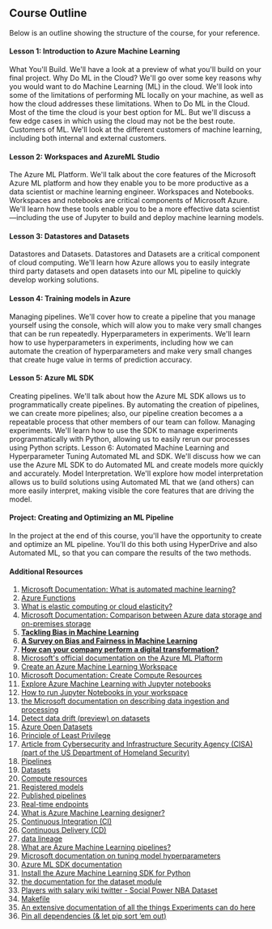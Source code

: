 ## Course Outline

Below is an outline showing the structure of the course, for your reference.

#### Lesson 1: Introduction to Azure Machine Learning

What You'll Build. We'll have a look at a preview of what you'll build on your final project.
Why Do ML in the Cloud? We'll go over some key reasons why you would want to do Machine Learning (ML) in the cloud. We'll look into some of the limitations of performing ML locally on your machine, as well as how the cloud addresses these limitations.
When to Do ML in the Cloud. Most of the time the cloud is your best option for ML. But we'll discuss a few edge cases in which using the cloud may not be the best route.
Customers of ML. We'll look at the different customers of machine learning, including both internal and external customers.

#### Lesson 2: Workspaces and AzureML Studio

The Azure ML Platform. We'll talk about the core features of the Microsoft Azure ML platform and how they enable you to be more productive as a data scientist or machine learning engineer.
Workspaces and Notebooks. Workspaces and notebooks are critical components of Microsoft Azure. We'll learn how these tools enable you to be a more effective data scientist—including the use of Jupyter to build and deploy machine learning models.
#### Lesson 3: Datastores and Datasets

Datastores and Datasets. Datastores and Datasets are a critical component of cloud computing. We'll learn how Azure allows you to easily integrate third party datasets and open datasets into our ML pipeline to quickly develop working solutions.

#### Lesson 4: Training models in Azure

Managing pipelines. We'll cover how to create a pipeline that you manage yourself using the console, which will alow you to make very small changes that can be run repeatedly.
Hyperparameters in experiments. We'll learn how to use hyperparameters in experiments, including how we can automate the creation of hyperparameters and make very small changes that create huge value in terms of prediction accuracy.

#### Lesson 5: Azure ML SDK

Creating pipelines. We'll talk about how the Azure ML SDK allows us to programmatically create pipelines. By automating the creation of pipelines, we can create more pipelines; also, our pipeline creation becomes a a repeatable process that other members of our team can follow.
Managing experiments. We'll learn how to use the SDK to manage experiments programmatically with Python, allowing us to easily rerun our processes using Python scripts.
Lesson 6: Automated Machine Learning and Hyperparameter Tuning
Automated ML and SDK. We'll discuss how we can use the Azure ML SDK to do Automated ML and create models more quickly and accurately.
Model Interpretation. We'll explore how model interpretation allows us to build solutions using Automated ML that we (and others) can more easily interpret, making visible the core features that are driving the model.

#### Project: Creating and Optimizing an ML Pipeline

In the project at the end of this course, you'll have the opportunity to create and optimize an ML pipeline. You'll do this both using HyperDrive and also Automated ML, so that you can compare the results of the two methods.


#### Additional Resources
1. [Microsoft Documentation: What is automated machine learning?](https://docs.microsoft.com/en-us/azure/machine-learning/concept-automated-ml)
2. [Azure Functions](https://azure.microsoft.com/en-us/services/functions/)
3. [What is elastic computing or cloud elasticity?](https://azure.microsoft.com/en-us/overview/what-is-elastic-computing/)
4. [Microsoft Documentation: Comparison between Azure data storage and on-premises storage](https://docs.microsoft.com/en-us/learn/modules/intro-to-data-in-azure/4-comparison-azure-and-on-prem-storage)
5. [**Tackling Bias in Machine Learning**](https://blog.insightdatascience.com/tackling-discrimination-in-machine-learning-5c95fde95e95)
6. [**A Survey on Bias and Fairness in Machine Learning**](https://arxiv.org/pdf/1908.09635.pdf)
7. [**How can your company perform a digital transformation?**](https://docs.microsoft.com/en-us/learn/modules/enable-digital-transformation/2-what-is-digital-transformation)
8. [Microsoft's official documentation on the Azure ML Plaftorm](https://docs.microsoft.com/en-us/azure/machine-learning/overview-what-is-azure-ml)
9. [Create an Azure Machine Learning Workspace](https://docs.microsoft.com/en-us/learn/modules/use-automated-machine-learning/create-workspace)
10. [Microsoft Documentation: Create Compute Resources](https://docs.microsoft.com/en-us/learn/modules/use-automated-machine-learning/create-compute)
11. [Explore Azure Machine Learning with Jupyter notebooks](https://docs.microsoft.com/en-us/azure/machine-learning/samples-notebooks)
12. [How to run Jupyter Notebooks in your workspace](https://docs.microsoft.com/en-us/azure/machine-learning/how-to-run-jupyter-notebooks)
13. [the Microsoft documentation on describing data ingestion and processing](https://docs.microsoft.com/en-us/learn/modules/explore-concepts-of-data-analytics/2-describe-data-ingestion-process)
14. [Detect data drift (preview) on datasets](https://docs.microsoft.com/en-us/azure/machine-learning/how-to-monitor-datasets)
15. [Azure Open Datasets](https://azure.microsoft.com/en-us/services/open-datasets/)
16. [Principle of Least Privilege](https://en.wikipedia.org/wiki/Principle_of_least_privilege)
17. [Article from Cybersecurity and Infrastructure Security Agency (CISA) (part of the US Department of Homeland Security)](https://www.us-cert.gov/bsi/articles/knowledge/principles/least-privilege)
18. [Pipelines](https://docs.microsoft.com/en-us/azure/machine-learning/concept-designer#pipeline)
19. [Datasets](https://docs.microsoft.com/en-us/azure/machine-learning/concept-designer#datasets)
20. [Compute resources](https://docs.microsoft.com/en-us/azure/machine-learning/concept-designer#compute)
21. [Registered models](https://docs.microsoft.com/en-us/azure/machine-learning/concept-azure-machine-learning-architecture#models)
22. [Published pipelines](https://docs.microsoft.com/en-us/azure/machine-learning/concept-designer#publish)
23. [Real-time endpoints](https://docs.microsoft.com/en-us/azure/machine-learning/concept-designer#deploy)
24. [What is Azure Machine Learning designer?](https://docs.microsoft.com/en-us/azure/machine-learning/concept-designer)
25. [Continuous Integration (CI)](https://en.wikipedia.org/wiki/Continuous_integration)
26. [Continuous Delivery (CD)](https://en.wikipedia.org/wiki/Continuous_delivery)
27. [data lineage](https://en.wikipedia.org/wiki/Data_lineage)
28. [What are Azure Machine Learning pipelines?](https://docs.microsoft.com/en-us/azure/machine-learning/concept-ml-pipelines)
29. [Microsoft documentation on tuning model hyperparameters](https://docs.microsoft.com/en-us/azure/machine-learning/studio-module-reference/tune-model-hyperparameters)
30. [Azure ML SDK documentation](https://docs.microsoft.com/en-us/python/api/overview/azure/ml/?view=azure-ml-py)
31. [Install the Azure Machine Learning SDK for Python](https://docs.microsoft.com/en-us/python/api/overview/azure/ml/install?view=azure-ml-py)
32. [the documentation for the dataset module](https://docs.microsoft.com/en-us/python/api/azureml-core/azureml.core.dataset)
33. [Players with salary wiki twitter - Social Power NBA Dataset](https://video.udacity-data.com/topher/2020/September/5f73bfb8_nba-2017-players-with-salary-wiki-twitter/nba-2017-players-with-salary-wiki-twitter.csv)
34. [Makefile](https://en.wikipedia.org/wiki/Makefile)
35. [An extensive documentation of all the things Experiments can do here](https://docs.microsoft.com/en-us/python/api/azureml-core/azureml.core.experiment.experiment?view=azure-ml-py)
36. [Pin all dependencies (& let pip sort ’em out)](https://www.promptworks.com/blog/pin-all-dependencies/)